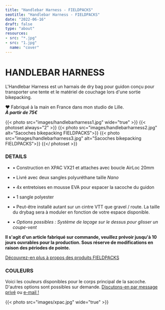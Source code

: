 ```yaml
---
title: "Handlebar Harness - FIELDPACKS"
seotitle: "Handlebar Harness - FIELDPACKS"
date: "2022-06-16"
draft: false
type: "about"
resources:
- src: "*.jpg"
- src: "1.jpg"
  name: "cover"
---
```

# HANDLEBAR HARNESS

L'Handlebar Harness est un harnais de dry bag pour guidon conçu pour transporter une tente et le matériel de couchage lors d'une sortie bikepacking.

♥ Fabriqué à la main en France dans mon studio de Lille.  
***À partir de 75€***

{{< photo src="images/handlebarharness1.jpg" wide="true" >}}
{{< photoset always="2" >}} {{< photo src="images/handlebarharness2.jpg" alt="Sacoches bikepacking FIELDPACKS">}} {{< photo src="images/handlebarharness3.jpg" alt="Sacoches bikepacking FIELDPACKS">}} {{</ photoset >}}

### DETAILS  

- • Construction en XPAC VX21 et attaches avec boucle AirLoc 20mm
- • Livré avec deux sangles polyuréthane taille *Nano*
- • 4x entretoises en mousse EVA pour espacer la sacoche du guidon
- • 1 sangle polyester
- • Peut-être installé autant sur un cintre VTT que gravel / route. La taille du drybag sera à moduler en fonction de votre espace disponible.

- • *Options possibles : Système de laçage sur le dessus pour glisser un coupe-vent*

**Il s'agit d'un article fabriqué sur commande, veuillez prévoir jusqu'à 10 jours ouvrables pour la production. Sous réserve de modifications en raison des périodes de pointe.**

[Découvrez-en plus à propos des produits FIELDPACKS](https://fieldpacks.fr/informations-techniques)  

### COULEURS

Voici les couleurs disponibles pour le corps principal de la sacoche. D'autres options sont possibles sur demande. [Discutons-en par message privé](https://instagram.com/fieldpacks) ou [e-mail !](mailto:hello@fieldpacks.fr)

{{< photo src="images/xpac.jpg" wide="true" >}}
